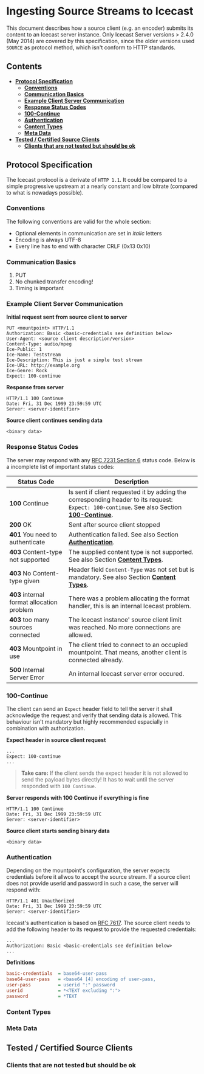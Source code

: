 # Ingesting Source Streams to Icecast

This document describes how a source client (e.g. an encoder) submits its 
content to an Icecast server instance. Only Icecast Server versions > 2.4.0 (May 2014) are 
covered by this specification, since the older versions used `SOURCE` as protocol
method, which isn't conform to HTTP standards.

## Contents
* [**Protocol Specification**](#protocol-specification)
  * [**Conventions**](#conventions)
  * [**Communication Basics**](#communication-basics)
  * [**Example Client Server Communication**](#example-client-server-communication)
  * [**Response Status Codes**](#response-status-codes)
  * [**100-Continue**](#100-continue)
  * [**Authentication**](#authentication)
  * [**Content Types**](#content-types)
  * [**Meta Data**](#meta-data)
* [**Tested / Certified Source Clients**](#)
  * [**Clients that are not tested but should be ok**](#)

## Protocol Specification

The Icecast protocol is a derivate of `HTTP 1.1`. It could be compared to a simple 
progressive upstream at a nearly constant and low bitrate (compared to what is 
nowadays possible).

### Conventions
The following conventions are valid for the whole section:
* Optional elements in communication are set in *italic* letters
* Encoding is always UTF-8
* Every line has to end with character CRLF (0x13 0x10)

### Communication Basics

1. PUT
1. No chunked transfer encoding!
1. Timing is important

### Example Client Server Communication 

**Initial request sent from source client to server**
```http
PUT <mountpoint> HTTP/1.1
Authorization: Basic <basic-credentials see definition below>
User-Agent: <source client description/version>
Content-Type: audio/mpeg
Ice-Public: 1
Ice-Name: Teststream
Ice-Description: This is just a simple test stream
Ice-URL: http://example.org
Ice-Genre: Rock
Expect: 100-continue
```
**Response from server**
```http
HTTP/1.1 100 Continue
Date: Fri, 31 Dec 1999 23:59:59 UTC
Server: <server-identifier>
```
**Source client continues sending data**
```http
<binary data>
```
### Response Status Codes

The server may respond with any [RFC 7231 Section 6][rfc7231#section-6] status code.
Below is a incomplete list of important status codes:

**Status Code** | **Description**
--------------- | -----------------
**100** Continue                    | Is sent if client requested it by adding the corresponding header to its request: `Expect: 100-continue`. See also Section [**100-Continue**](#100-continue).
**200** OK                          | Sent after source client stopped
**401** You need to authenticate    | Authentication failed. See also Section [**Authentication**](#authentication).
**403** Content-type not supported  | The supplied content type is not supported. See also Section [**Content Types**](#content-types).
**403** No Content-type given       | Header field `Content-Type` was not set but is mandatory. See also Section [**Content Types**](#content-types).
**403** internal format allocation problem | There was a problem allocating the format handler, this is an internal Icecast problem.
**403** too many sources connected  | The Icecast instance' source client limit was reached. No more connections are allowed.
**403** Mountpoint in use           | The client tried to connect to an occupied mountpoint. That means, another client is connected already.
**500** Internal Server Error       | An internal Icecast server error occured.

### 100-Continue
The client can send an `Expect` header field to tell the server it shall acknowledge 
the request and verify that sending data is allowed. This behaviour isn't mandatory but 
highly recommended espacially in combination with authorization.

**Expect header in source client request**
```http
...
Expect: 100-continue
...
```
> **Take care:** If the client sends the expect header it is not allowed to send the payload bytes 
> directly! It has to wait until the server responded with `100 Continue`.

**Server responds with 100 Continue if everything is fine**
```http
HTTP/1.1 100 Continue
Date: Fri, 31 Dec 1999 23:59:59 UTC
Server: <server-identifier>
```
**Source client starts sending binary data**
```http
<binary data>
```
### Authentication
Depending on the mountpoint's configuration, the server expects credentials 
before it allwos to accept the source stream. If a source client does not provide
userid and password in such a case, the server will respond with:

```http
HTTP/1.1 401 Unauthorized
Date: Fri, 31 Dec 1999 23:59:59 UTC
Server: <server-identifier>
```

Icecast's authentication is based on [RFC 7617][rfc7617]. The source client needs to 
add the following header to its request to provide the requested credentials:

```http
...
Authorization: Basic <basic-credentials see definition below>
...
```
**Definitions**
```ini
basic-credentials  = base64-user-pass
base64-user-pass   = <base64 [4] encoding of user-pass,
user-pass          = userid ":" password
userid             = *<TEXT excluding ":">
password           = *TEXT
```

### Content Types

### Meta Data


## Tested / Certified Source Clients

### Clients that are not tested but should be ok

[rfc7231#section-6]: https://tools.ietf.org/html/rfc7231#section-6  "RFC 7231 Section 6: Response Status Codes"
[rfc7617]: https://tools.ietf.org/html/rfc7617  "RFC 7617"
